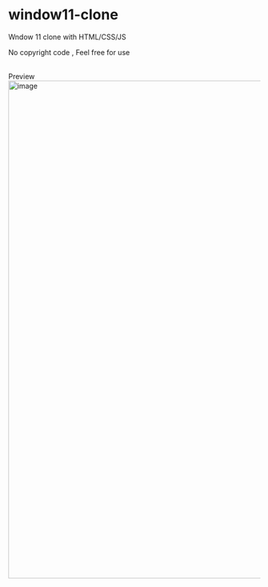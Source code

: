 # window11-clone
Wndow 11 clone with HTML/CSS/JS

No copyright code , Feel free for use<br><br>


Preview<br>
<img width="1914" height="996" alt="image" src="https://github.com/user-attachments/assets/8b1759e0-0186-4619-b34e-c93c5dd05255" />
